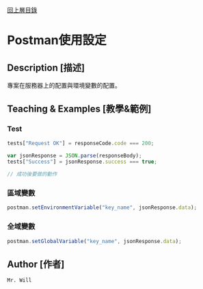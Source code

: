 [回上層目錄](../README.md)

# Postman使用設定

## **Description [描述]**
專案在服務器上的配置與環境變數的配置。

## **Teaching & Examples [教學&範例]**
### Test
```js
tests["Request OK"] = responseCode.code === 200;

var jsonResponse = JSON.parse(responseBody);
tests["Success"] = jsonResponse.success === true;

// 成功後要做的動作
```

### 區域變數
```js
postman.setEnvironmentVariable("key_name", jsonResponse.data);
```

### 全域變數
```js
postman.setGlobalVariable("key_name", jsonResponse.data);
```

## **Author [作者]**
`Mr. Will`
